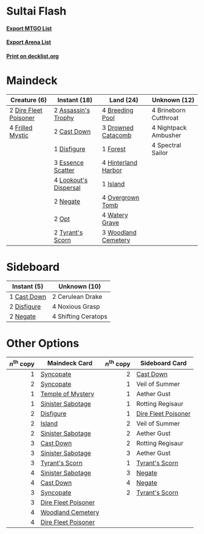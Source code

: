# Sultai Flash

#### [Export MTGO List](../collection/Sultai%20Flash/Sultai%20Flash.txt)
#### [Export Arena List](../collection/Sultai%20Flash/Sultai%20Flash_arena.txt)
#### [Print on decklist.org](http://decklist.org/?deckmain=2%09Assassin's%20Trophy%0A4%09Breeding%20Pool%0A4%09Brineborn%20Cutthroat%0A2%09Cast%20Down%0A2%09Dire%20Fleet%20Poisoner%0A1%09Disfigure%0A3%09Drowned%20Catacomb%0A3%09Essence%20Scatter%0A1%09Forest%0A4%09Frilled%20Mystic%0A4%09Hinterland%20Harbor%0A1%09Island%0A4%09Lookout's%20Dispersal%0A2%09Negate%0A4%09Nightpack%20Ambusher%0A2%09Opt%0A4%09Overgrown%20Tomb%0A4%09Spectral%20Sailor%0A2%09Tyrant's%20Scorn%0A4%09Watery%20Grave%0A3%09Woodland%20Cemetery&deckside=1%09Cast%20Down%0A2%09Cerulean%20Drake%0A2%09Disfigure%0A2%09Negate%0A4%09Noxious%20Grasp%0A4%09Shifting%20Ceratops)
# Maindeck

|                                          Creature (6)                                          |                                          Instant (18)                                          |                                          Land (24)                                           |    Unknown (12)     |
|------------------------------------------------------------------------------------------------|------------------------------------------------------------------------------------------------|----------------------------------------------------------------------------------------------|---------------------|
|2 [Dire Fleet Poisoner](http://gatherer.wizards.com/Pages/Card/Details.aspx?multiverseid=439725)|2 [Assassin's Trophy](http://gatherer.wizards.com/Pages/Card/Details.aspx?multiverseid=452902)  |4 [Breeding Pool](http://gatherer.wizards.com/Pages/Card/Details.aspx?multiverseid=97088)     |4 Brineborn Cutthroat|
|4 [Frilled Mystic](http://gatherer.wizards.com/Pages/Card/Details.aspx?multiverseid=457318)     |2 [Cast Down](http://gatherer.wizards.com/Pages/Card/Details.aspx?multiverseid=442969)          |3 [Drowned Catacomb](http://gatherer.wizards.com/Pages/Card/Details.aspx?multiverseid=430633) |4 Nightpack Ambusher |
|                                                                                                |1 [Disfigure](http://gatherer.wizards.com/Pages/Card/Details.aspx?multiverseid=442076)          |1 [Forest](http://gatherer.wizards.com/Pages/Card/Details.aspx?multiverseid=439860)           |4 Spectral Sailor    |
|                                                                                                |3 [Essence Scatter](http://gatherer.wizards.com/Pages/Card/Details.aspx?multiverseid=426754)    |4 [Hinterland Harbor](http://gatherer.wizards.com/Pages/Card/Details.aspx?multiverseid=443128)|                     |
|                                                                                                |4 [Lookout's Dispersal](http://gatherer.wizards.com/Pages/Card/Details.aspx?multiverseid=435214)|1 [Island](http://gatherer.wizards.com/Pages/Card/Details.aspx?multiverseid=439857)           |                     |
|                                                                                                |2 [Negate](http://gatherer.wizards.com/Pages/Card/Details.aspx?multiverseid=423707)             |4 [Overgrown Tomb](http://gatherer.wizards.com/Pages/Card/Details.aspx?multiverseid=405103)   |                     |
|                                                                                                |2 [Opt](http://gatherer.wizards.com/Pages/Card/Details.aspx?multiverseid=442948)                |4 [Watery Grave](http://gatherer.wizards.com/Pages/Card/Details.aspx?multiverseid=405114)     |                     |
|                                                                                                |2 [Tyrant's Scorn](http://gatherer.wizards.com/Pages/Card/Details.aspx?multiverseid=461152)     |3 [Woodland Cemetery](http://gatherer.wizards.com/Pages/Card/Details.aspx?multiverseid=443136)|                     |


# Sideboard

|                                     Instant (5)                                      |   Unknown (10)    |
|--------------------------------------------------------------------------------------|-------------------|
|1 [Cast Down](http://gatherer.wizards.com/Pages/Card/Details.aspx?multiverseid=442969)|2 Cerulean Drake   |
|2 [Disfigure](http://gatherer.wizards.com/Pages/Card/Details.aspx?multiverseid=442076)|4 Noxious Grasp    |
|2 [Negate](http://gatherer.wizards.com/Pages/Card/Details.aspx?multiverseid=423707)   |4 Shifting Ceratops|


# Other Options

|*n*<sup>th</sup> copy|                                        Maindeck Card                                         |*n*<sup>th</sup> copy|                                        Sideboard Card                                        |
|--------------------:|----------------------------------------------------------------------------------------------|--------------------:|----------------------------------------------------------------------------------------------|
|                    1|[Syncopate](http://gatherer.wizards.com/Pages/Card/Details.aspx?multiverseid=442955)          |                    2|[Cast Down](http://gatherer.wizards.com/Pages/Card/Details.aspx?multiverseid=442969)          |
|                    2|[Syncopate](http://gatherer.wizards.com/Pages/Card/Details.aspx?multiverseid=442955)          |                    1|Veil of Summer                                                                                |
|                    1|[Temple of Mystery](http://gatherer.wizards.com/Pages/Card/Details.aspx?multiverseid=373571)  |                    1|Aether Gust                                                                                   |
|                    1|[Sinister Sabotage](http://gatherer.wizards.com/Pages/Card/Details.aspx?multiverseid=452804)  |                    1|Rotting Regisaur                                                                              |
|                    2|[Disfigure](http://gatherer.wizards.com/Pages/Card/Details.aspx?multiverseid=442076)          |                    1|[Dire Fleet Poisoner](http://gatherer.wizards.com/Pages/Card/Details.aspx?multiverseid=439725)|
|                    2|[Island](http://gatherer.wizards.com/Pages/Card/Details.aspx?multiverseid=439857)             |                    2|Veil of Summer                                                                                |
|                    2|[Sinister Sabotage](http://gatherer.wizards.com/Pages/Card/Details.aspx?multiverseid=452804)  |                    2|Aether Gust                                                                                   |
|                    3|[Cast Down](http://gatherer.wizards.com/Pages/Card/Details.aspx?multiverseid=442969)          |                    2|Rotting Regisaur                                                                              |
|                    3|[Sinister Sabotage](http://gatherer.wizards.com/Pages/Card/Details.aspx?multiverseid=452804)  |                    3|Aether Gust                                                                                   |
|                    3|[Tyrant's Scorn](http://gatherer.wizards.com/Pages/Card/Details.aspx?multiverseid=461152)     |                    1|[Tyrant's Scorn](http://gatherer.wizards.com/Pages/Card/Details.aspx?multiverseid=461152)     |
|                    4|[Sinister Sabotage](http://gatherer.wizards.com/Pages/Card/Details.aspx?multiverseid=452804)  |                    3|[Negate](http://gatherer.wizards.com/Pages/Card/Details.aspx?multiverseid=423707)             |
|                    4|[Cast Down](http://gatherer.wizards.com/Pages/Card/Details.aspx?multiverseid=442969)          |                    4|[Negate](http://gatherer.wizards.com/Pages/Card/Details.aspx?multiverseid=423707)             |
|                    3|[Syncopate](http://gatherer.wizards.com/Pages/Card/Details.aspx?multiverseid=442955)          |                    2|[Tyrant's Scorn](http://gatherer.wizards.com/Pages/Card/Details.aspx?multiverseid=461152)     |
|                    3|[Dire Fleet Poisoner](http://gatherer.wizards.com/Pages/Card/Details.aspx?multiverseid=439725)|                     |                                                                                              |
|                    4|[Woodland Cemetery](http://gatherer.wizards.com/Pages/Card/Details.aspx?multiverseid=443136)  |                     |                                                                                              |
|                    4|[Dire Fleet Poisoner](http://gatherer.wizards.com/Pages/Card/Details.aspx?multiverseid=439725)|                     |                                                                                              |

